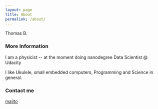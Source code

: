 ```yaml
---
layout: page
title: About
permalink: /about/
---
```


Thomas B. 

### More Information

I am a physicist -- at the moment doing nanodegree Data Scientist @ Udacity

I like Ukulele, small embedded computers, Programming and Science in general.

### Contact me

[mailto](mailto:sabine_thomas_es@t-online.de)